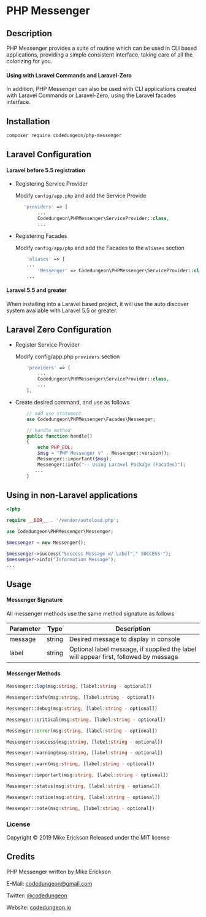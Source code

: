 # PHP Messenger

## Description

PHP Messenger provides a suite of routine which can be used in CLI based applications, providing a simple consistent interface, taking care of all the colorizing for you.

#### Using with Laravel Commands and Laravel-Zero
In addition, PHP Messenger can also be used with CLI applications created with Laravel Commands or Laravel-Zero, using the Laravel facades interface.

## Installation

```bash
composer require codedungeon/php-messenger
```

## Laravel Configuration

#### Laravel before 5.5 registration

- Registering Service Provider

	Modify `config/app.php` and add the Service Provide
	
	```php
	   'providers' => [
            ...
			Codedungeon\PHPMessenger\ServiceProvider::class,
			...
	```
	
- Registering Facades

	Modify `config/app/php` and add the Facades to the `aliases` section
	
	```php
	    'aliases' => [
    	...
            'Messenger' => Codedungeon\PHPMessenger\ServiceProvider::class,
		...
	```

#### Laravel 5.5 and greater
When installing into a Laravel based project, it will use the auto discover system available with Laravel 5.5 or greater.

## Laravel Zero Configuration

- Register Service Provider

	Modify config/app.php `providers` section
	
	```php
		'providers' => [
			...
			Codedungeon\PHPMessenger\ServiceProvider::class,
			...
		],
	```
- Create desired command, and use as follows

	```php
		// add use statement
		use Codedungeon\PHPMessenger\Facades\Messenger;

		// handle method
		public function handle()
		{
			echo PHP_EOL;
			$msg = "PHP Messenger v" . Messenger::version();
			Messenger::important($msg);
			Messenger::info("-- Using Laravel Package (Facades)");
		   ...
		}
	```

## Using in non-Laravel applications

```php
<?php

require __DIR__ . '/vendor/autoload.php';

use Codedungeon\PHPMessenger\Messenger;

$messenger = new Messenger();

$messenger->success("Success Message w/ Label"," SUCCESS ");
$messenger->info("Information Message");
...

```


## Usage

#### Messenger Signature

All messenger methods use the same method signature as follows

| Parameter | Type   | Description                                                                          |
|-----------|--------|--------------------------------------------------------------------------------------|
| message   | string | Desired message to display in console                                                |
| label     | string | Optional label message, if supplied the label will appear first, followed by message |


#### Messenger Methods

```php
Messenger::log(msg:string, [label:string - optional])

Messenger::info(msg:string, [label:string - optional])

Messenger::debug(msg:string, [label:string - optional])

Messenger::critical(msg:string, [label:string - optional])

Messenger::error(msg:string, [label:string - optional])

Messenger::success(msg:string, [label:string - optional])

Messenger::warning(msg:string, [label:string - optional])

Messenger::warn(msg:string, [label:string - optional])

Messenger::important(msg:string, [label:string - optional])

Messenger::status(msg:string, [label:string - optional])

Messenger::notice(msg:string, [label:string - optional])

Messenger::note(msg:string, [label:string - optional])
```

### License

Copyright &copy; 2019 Mike Erickson
Released under the MIT license

## Credits

PHP Messenger written by Mike Erickson

E-Mail: [codedungeon@gmail.com](mailto:codedungeon@gmail.com)

Twitter: [@codedungeon](http://twitter.com/codedungeon)

Website: [codedungeon.io](http://codedungeon.io)